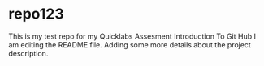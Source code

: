 # repo123
This is my test repo for my Quicklabs Assesment Introduction To Git Hub
I am editing the README file. Adding some more details about the project description.


